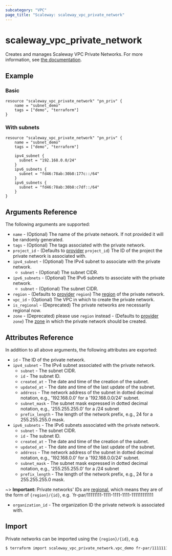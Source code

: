 ```yaml
---
subcategory: "VPC"
page_title: "Scaleway: scaleway_vpc_private_network"
---
```


# scaleway_vpc_private_network

Creates and manages Scaleway VPC Private Networks.
For more information, see [the documentation](https://developers.scaleway.com/en/products/vpc/api/#private-networks-ac2df4).

## Example

### Basic

```hcl
resource "scaleway_vpc_private_network" "pn_priv" {
    name = "subnet_demo"
    tags = ["demo", "terraform"]
}
```

### With subnets

```hcl
resource "scaleway_vpc_private_network" "pn_priv" {
    name = "subnet_demo"
    tags = ["demo", "terraform"]
    
    ipv4_subnet {
      subnet = "192.168.0.0/24"
    }
    ipv6_subnets {
      subnet = "fd46:78ab:30b8:177c::/64"
    }
    ipv6_subnets {
      subnet = "fd46:78ab:30b8:c7df::/64"
    }
}
```

## Arguments Reference

The following arguments are supported:

- `name` - (Optional) The name of the private network. If not provided it will be randomly generated.
- `tags` - (Optional) The tags associated with the private network.
- `project_id` - (Defaults to [provider](../index.md#project_id) `project_id`) The ID of the project the private network is associated with.
- `ipv4_subnet` - (Optional) The IPv4 subnet to associate with the private network.
    - `subnet` - (Optional) The subnet CIDR.
- `ipv6_subnets` - (Optional) The IPv6 subnets to associate with the private network.
    - `subnet` - (Optional) The subnet CIDR.
- `region` - (Defaults to [provider](../index.md#region) `region`) The [region](../guides/regions_and_zones.md#regions) of the private network.
- `vpc_id` - (Optional) The VPC in which to create the private network.
- `is_regional` - (Deprecated) The private networks are necessarily regional now.
- `zone` - (Deprecated) please use `region` instead - (Defaults to [provider](../index.md#zone) `zone`) The [zone](../guides/regions_and_zones.md#zones) in which the private network should be created.

## Attributes Reference

In addition to all above arguments, the following attributes are exported:

- `id` - The ID of the private network.
- `ipv4_subnet` - The IPv4 subnet associated with the private network.
    - `subnet` - The subnet CIDR.
    - `id` - The subnet ID.
    - `created_at` - The date and time of the creation of the subnet.
    - `updated_at` - The date and time of the last update of the subnet.
    - `address` - The network address of the subnet in dotted decimal notation, e.g., '192.168.0.0' for a '192.168.0.0/24' subnet.
    - `subnet_mask` - The subnet mask expressed in dotted decimal notation, e.g., '255.255.255.0' for a /24 subnet
    - `prefix_length` - The length of the network prefix, e.g., 24 for a 255.255.255.0 mask.
- `ipv6_subnets` - The IPv6 subnets associated with the private network.
    - `subnet` - The subnet CIDR.
    - `id` - The subnet ID.
    - `created_at` - The date and time of the creation of the subnet.
    - `updated_at` - The date and time of the last update of the subnet.
    - `address` - The network address of the subnet in dotted decimal notation, e.g., '192.168.0.0' for a '192.168.0.0/24' subnet.
    - `subnet_mask` - The subnet mask expressed in dotted decimal notation, e.g., '255.255.255.0' for a /24 subnet
    - `prefix_length` - The length of the network prefix, e.g., 24 for a 255.255.255.0 mask.

~> **Important:** Private networks' IDs are [regional](../guides/regions_and_zones.md#resource-ids), which means they are of the form of `{region}/{id}`, e.g. `fr-par/11111111-1111-1111-1111-111111111111

- `organization_id` - The organization ID the private network is associated with.

## Import

Private networks can be imported using the `{region}/{id}`, e.g.

```bash
$ terraform import scaleway_vpc_private_network.vpc_demo fr-par/11111111-1111-1111-1111-111111111111
```
